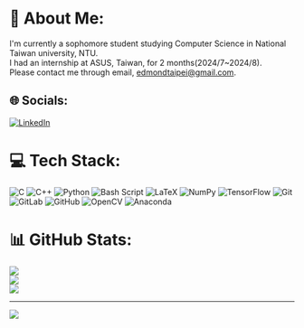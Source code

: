 # 💫 About Me:
I'm currently a sophomore student studying Computer Science in National Taiwan university, NTU. <br>I had an internship at ASUS, Taiwan, for 2 months(2024/7~2024/8).<br>Please contact me through email, edmondtaipei@gmail.com.


## 🌐 Socials:
[![LinkedIn](https://img.shields.io/badge/LinkedIn-%230077B5.svg?logo=linkedin&logoColor=white)](https://linkedin.com/in/Jhen-Han-Huang) 

# 💻 Tech Stack:
![C](https://img.shields.io/badge/c-%2300599C.svg?style=for-the-badge&logo=c&logoColor=white) ![C++](https://img.shields.io/badge/c++-%2300599C.svg?style=for-the-badge&logo=c%2B%2B&logoColor=white) ![Python](https://img.shields.io/badge/python-3670A0?style=for-the-badge&logo=python&logoColor=ffdd54) ![Bash Script](https://img.shields.io/badge/bash_script-%23121011.svg?style=for-the-badge&logo=gnu-bash&logoColor=white) ![LaTeX](https://img.shields.io/badge/latex-%23008080.svg?style=for-the-badge&logo=latex&logoColor=white) ![NumPy](https://img.shields.io/badge/numpy-%23013243.svg?style=for-the-badge&logo=numpy&logoColor=white) ![TensorFlow](https://img.shields.io/badge/TensorFlow-%23FF6F00.svg?style=for-the-badge&logo=TensorFlow&logoColor=white) ![Git](https://img.shields.io/badge/git-%23F05033.svg?style=for-the-badge&logo=git&logoColor=white) ![GitLab](https://img.shields.io/badge/gitlab-%23181717.svg?style=for-the-badge&logo=gitlab&logoColor=white) ![GitHub](https://img.shields.io/badge/github-%23121011.svg?style=for-the-badge&logo=github&logoColor=white) ![OpenCV](https://img.shields.io/badge/opencv-%23white.svg?style=for-the-badge&logo=opencv&logoColor=white) ![Anaconda](https://img.shields.io/badge/Anaconda-%2344A833.svg?style=for-the-badge&logo=anaconda&logoColor=white)
# 📊 GitHub Stats:
![](https://github-readme-stats.vercel.app/api?username=Edmond0908&theme=merko&hide_border=false&include_all_commits=true&count_private=true)<br/>
![](https://github-readme-streak-stats.herokuapp.com/?user=Edmond0908&theme=merko&hide_border=false)<br/>
![](https://github-readme-stats.vercel.app/api/top-langs/?username=Edmond0908&theme=merko&hide_border=false&include_all_commits=true&count_private=true&layout=compact)

---
[![](https://visitcount.itsvg.in/api?id=Edmond0908&icon=1&color=3)](https://visitcount.itsvg.in)

<!-- Proudly created with GPRM ( https://gprm.itsvg.in ) -->
